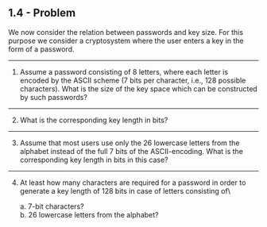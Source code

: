 ## 1.4 - Problem

We now consider the relation between passwords and key size. For this purpose we consider a cryptosystem where the user enters a key in the form of a password.

---

1. Assume a password consisting of 8 letters, where each letter is encoded by the ASCII scheme (7 bits per character, i.e., 128 possible characters). What is the size of the key space which can be constructed by such passwords?

---

2. What is the corresponding key length in bits?

---

3. Assume that most users use only the 26 lowercase letters from the alphabet instead of the full 7 bits of the ASCII-encoding. What is the corresponding key length in bits in this case?

---

4. At least how many characters are required for a password in order to generate a key length of 128 bits in case of letters consisting of\

   a. 7-bit characters?\
   b. 26 lowercase letters from the alphabet?

